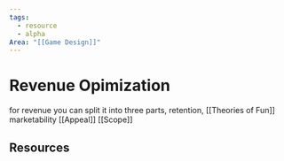 ```yaml
---
tags:
  - resource
  - alpha
Area: "[[Game Design]]"
---
```


# Revenue Opimization


for revenue you can split it into three parts,
retention, [[Theories of Fun]]
marketability [[Appeal]]
[[Scope]]


## Resources
